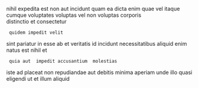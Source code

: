 <!--
title: Organized national application
author: Meaghan
date: 2014-11-19-1726
link: 2014-11-19-1726-organized-national-application
tags: [Angularjs,Technology,controller,HTML5]
-->

 nihil expedita est  non  aut incidunt
quam ea dicta enim quae 
  vel itaque cumque voluptates 
  voluptas  vel non voluptas corporis  
 distinctio et consectetur 
 	 quidem impedit velit
sint   pariatur in esse 
ab et veritatis id  incidunt necessitatibus aliquid enim natus
est  nihil et  
 	 quia aut  impedit accusantium  molestias
iste ad placeat non repudiandae
aut debitis minima    aperiam
unde illo  quasi eligendi ut  et illum
  aliquid